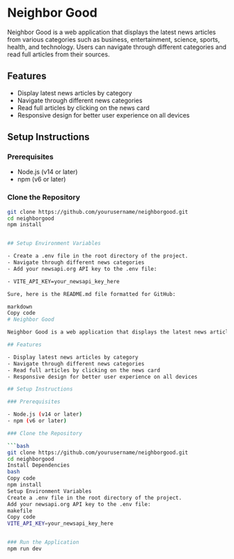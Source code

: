 # Neighbor Good

Neighbor Good is a web application that displays the latest news articles from various categories such as business, entertainment, science, sports, health, and technology. Users can navigate through different categories and read full articles from their sources.

## Features

- Display latest news articles by category
- Navigate through different news categories
- Read full articles by clicking on the news card
- Responsive design for better user experience on all devices

## Setup Instructions

### Prerequisites

- Node.js (v14 or later)
- npm (v6 or later)

### Clone the Repository

````bash
git clone https://github.com/yourusername/neighborgood.git
cd neighborgood
npm install


## Setup Environment Variables

- Create a .env file in the root directory of the project.
- Navigate through different news categories
- Add your newsapi.org API key to the .env file:

- VITE_API_KEY=your_newsapi_key_here

Sure, here is the README.md file formatted for GitHub:

markdown
Copy code
# Neighbor Good

Neighbor Good is a web application that displays the latest news articles from various categories such as business, entertainment, science, sports, health, and technology. Users can navigate through different categories and read full articles from their sources.

## Features

- Display latest news articles by category
- Navigate through different news categories
- Read full articles by clicking on the news card
- Responsive design for better user experience on all devices

## Setup Instructions

### Prerequisites

- Node.js (v14 or later)
- npm (v6 or later)

### Clone the Repository

```bash
git clone https://github.com/yourusername/neighborgood.git
cd neighborgood
Install Dependencies
bash
Copy code
npm install
Setup Environment Variables
Create a .env file in the root directory of the project.
Add your newsapi.org API key to the .env file:
makefile
Copy code
VITE_API_KEY=your_newsapi_key_here


### Run the Application
npm run dev

````

